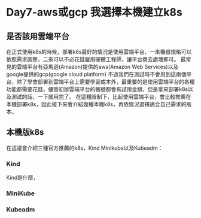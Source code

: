 # Day7-aws或gcp 我選擇本機建立k8s

## 是否該用雲端平台
在正式使用k8s的時候，部署k8s最好的情況是使用雲端平台，一來機器規格可以依照需求調整，二來可以不必花錢雇用硬體工程師，讓平台商去處理即可。
最常見的雲端平台有亞馬遜(Amazon)提供的aws(Amazon Web Services)以及google提供的gcp(google cloud platform)
不過我們在測試時不會用到這兩個平台，除了學會部署到雲端平台上需要學習成本外，最重要的是使用雲端平台的各種功能都需要花錢，儘管初辦雲端平台的帳號都會有試用金額，但是拿來部署k8s以及測試的話，一下就用完了。
在這種限制下，比起使用雲端平台，會比較推薦在本機部署k8s，因此接下來會介紹幾種本機k8s，再依情況選擇適合自己需求的版本。

## 本機版k8s
在這邊會介紹三種官方推薦的k8s，Kind Minikube以及Kubeadm：

### Kind
Kind是什麼，

### MiniKube


### Kubeadm

